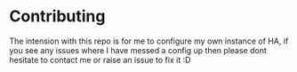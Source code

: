 # Contributing

The intension with this repo is for me to configure my own instance of HA, if you see any issues where I have messed a config up then please dont hesitate to contact me or raise an issue to fix it :D
